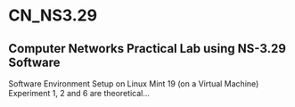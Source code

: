 # CN_NS3.29
## Computer Networks Practical Lab using NS-3.29 Software
Software Environment Setup on Linux Mint 19 (on a Virtual Machine)
Experiment 1, 2 and 6 are theoretical...
